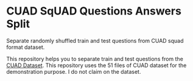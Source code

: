 # CUAD SqUAD Questions Answers Split 
Separate randomly shuffled train and test questions from CUAD squad format dataset.

This repository helps you to separate train and test questions from the [CUAD Dataset](https://github.com/TheAtticusProjecat/cuad). This repository uses the 51 files of CUAD dataset for the demonstration purpose. I do not claim on the dataset. 
